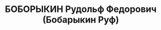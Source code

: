 ---
title: БОБОРЫКИН Рудольф Федорович (Бобарыкин Руф)
description: р. 1904, с. Андріївка Запорізького р-ну Дніпропетровської обл., українець,
  з селян, чл. ВКП(б), освіта початкова, заступник голови Дніпропетровської обласної
  ради ТСОАВІАХІМу. 14.01.1938 звинувачений у належності до к/рев. організації, розстріляний
  15.01.1938 р. Реабілітований 27.07.1957 р.
---